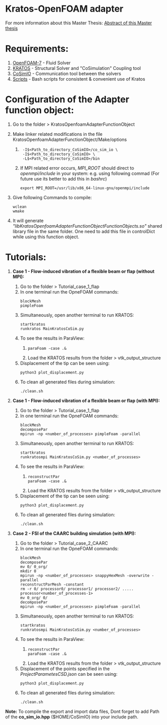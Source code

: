 # Kratos-OpenFOAM adapter
For more information about this Master Thesis: [Abstract of this Master thesis](https://github.com/ashishdarekar/OpenFoam_Kratos_adapter/blob/main/Abstract_of_Master_Thesis_ashish_darekar.pdf)

# Requirements:
1. [OpenFOAM-7](https://openfoam.org/download/7-ubuntu/) - Fluid Solver
2. [KRATOS](https://github.com/KratosMultiphysics/Kratos) - Structural Solver and "CoSimulation" Coupling tool
3. [CoSimIO](https://github.com/KratosMultiphysics/CoSimIO) - Communication tool between the solvers
4. [Scripts](https://github.com/philbucher/bash_scripts) - Bash scripts for consistent & convenient use of Kratos

# Configuration of the Adapter function object:
1. Go to the folder > KratosOpenfoamAdapterFunctionObject
2. Make linker related modifications in the file KratosOpenfoamAdapterFunctionObject/Make/options
    1. ```
        -I$<Path_to_directory_CoSimIO>/co_sim_io \
        -I$<Path_to_directory_CoSimIO> \
        -L$<Path_to_directory_CoSimIO>/bin
        ```

    2. If MPI related error occurs, *MPI_ROOT* should direct to *openmpi/include* in your system:
    e.g. using following commad (For future use its better to add this in *bashrc*)
        ```
        export MPI_ROOT=/usr/lib/x86_64-linux-gnu/openmpi/include
        ```

3.  Give following Commands to compile:
    ```
    wclean
    wmake
    ```
4. It will generate *"libKratosOpenfoamAdapterFunctionObjectFunctionObjects.so"* shared library file in the same folder. One need to add this file in controlDict while using this function object.

# Tutorials:
1. **Case 1 - Flow-induced vibration of a flexible beam or flap (without MPI):**
    1. Go to the folder > Tutorial_case_1_flap
    2. In one terminal run the OpneFOAM commands:
        ```
        blockMesh
        pimpleFoam
        ```
    3. Simultaneously, open another terminal to run KRATOS:
        ```
        startkratos
        runkratos MainKratosCoSim.py
        ```
    4. To see the results in ParaView:
        1.  ```
            paraFoam -case .&
            ```
        2. Load the KRATOS results from the folder > vtk_output_structure
    5. Displacement of the tip can be seen using:
        ```
        python3 plot_displacement.py
        ```
    6. To clean all generated files during simulation:
        ```
        ./clean.sh
        ```

2. **Case 1 - Flow-induced vibration of a flexible beam or flap (with MPI):**
    1. Go to the folder > Tutorial_case_1_flap
    2. In one terminal run the OpneFOAM commands:
        ```
        blockMesh
        decomposePar
        mpirun -np <number_of_processes> pimpleFoam -parallel
        ```
    3. Simultaneously, open another terminal to run KRATOS:
        ```
        startkratos
        runkratosmpi MainKratosCoSim.py <number_of_processes>
        ```
    4. To see the results in ParaView:
        1.  ```
            reconstructPar
            paraFoam -case .&
            ```
        2. Load the KRATOS results from the folder > vtk_output_structure
    5. Displacement of the tip can be seen using:
        ```
        python3 plot_displacement.py
        ```
    6. To clean all generated files during simulation:
        ```
        ./clean.sh
        ```

3. **Case 2 - FSI of the CAARC building simulation (with MPI):**
    1. Go to the folder > Tutorial_case_2_CAARC
    2. In one terminal run the OpneFOAM commands:
        ```
        blockMesh
        decomposePar
        mv 0/ 0_org/
        mkdir 0
        mpirun -np <number_of_processes> snappyHexMesh -overwrite -parallel
        reconstructParMesh -constant
        rm -r 0/ processor0/ processor1/ processor2/ ..... processor<number_of_processes-1>
        mv 0_org/ 0/
        decomposePar
        mpirun -np <number_of_processes> pimpleFoam -parallel
        ```
    3. Simultaneously, open another terminal to run KRATOS:
        ```
        startkratos
        runkratosmpi MainKratosCoSim.py <number_of_processes>
        ```
    4. To see the results in ParaView:
        1.  ```
            reconstructPar
            paraFoam -case .&
            ```
        2. Load the KRATOS results from the folder > vtk_output_structure
    5. Displacement of the points specified in the *ProjectParametesCSD.json* can be seen using:
        ```
        python3 plot_displacement.py
        ```
    6. To clean all generated files during simulation:
        ```
        ./clean.sh
        ```

**Note:** To compile the export and import data files, Dont forget to add Path of the **co_sim_io.hpp** ($HOME/CoSimIO) into your include path.
